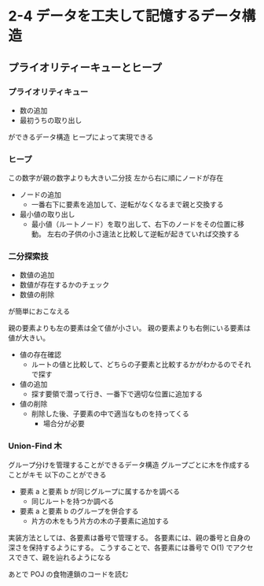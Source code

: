 # 2-4 データを工夫して記憶するデータ構造

## プライオリティーキューとヒープ

### プライオリティキュー

* 数の追加
* 最初うちの取り出し

ができるデータ構造
ヒープによって実現できる

### ヒープ

この数字が親の数字よりも大きい二分技
左から右に順にノードが存在

* ノードの追加
  * 一番右下に要素を追加して、逆転がなくなるまで親と交換する
* 最小値の取り出し
  * 最小値（ルートノード）を取り出して、右下のノードをその位置に移動。 左右の子供の小さ違法と比較して逆転が起きていれば交換する

### 二分探索技

* 数値の追加
* 数値が存在するかのチェック
* 数値の削除

が簡単におこなえる

親の要素よりも左の要素は全て値が小さい。
親の要素よりも右側にいる要素は値が大きい。

* 値の存在確認
  * ルートの値と比較して、どちらの子要素と比較するかがわかるのでそれで探す
* 値の追加
  * 探す要領で潜って行き、一番下で適切な位置に追加する
* 値の削除
  * 削除した後、子要素の中で適当なものを持ってくる
    * 場合分が必要

### Union-Find 木

グループ分けを管理することができるデータ構造
グループごとに木を作成することがキモ
以下のことができる

* 要素 a と要素 b が同じグループに属するかを調べる
  * 同じルートを持つか調べる
* 要素 a と要素 b のグループを併合する
  * 片方の木をもう片方の木の子要素に追加する

実装方法としては、各要素は番号で管理する。
各要素には、親の番号と自身の深さを保持するようにする。
こうすることで、各要素には番号で O(1) でアクセスできて、親を辿れるようになる

あとで POJ の食物連鎖のコードを読む